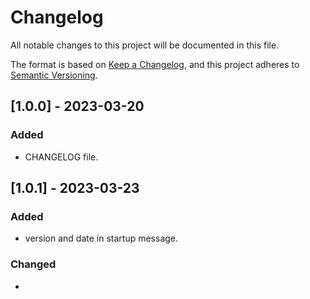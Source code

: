 # Changelog

All notable changes to this project will be documented in this file.

The format is based on [Keep a Changelog](https://keepachangelog.com/en/1.0.0/),
and this project adheres to [Semantic Versioning](https://semver.org/spec/v2.0.0.html).

## [1.0.0] - 2023-03-20

### Added

- CHANGELOG file.

## [1.0.1] - 2023-03-23

### Added

- version and date in startup message.

### Changed

- 